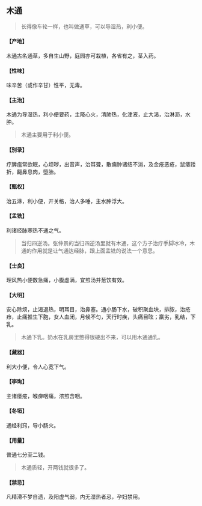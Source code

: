 ## 木通

> 长得像车轮一样，也叫做通草，可以导湿热，利小便。

#### 【产地】
木通古名通草，多自生山野，庭园亦可栽植，各省有之，茎入药。
#### 【性味】
味辛苦（或作辛甘）性平，无毒。
#### 【主治】
木通为导湿热，利小便要药，主降心火，清肺热，化津液，止大渴，治淋沥，水肿。

> 木通主要用于利小便。

#### 【别录】
疗脾疽常欲眠，心烦哕，出音声，治耳聋，散痈肿诸结不消，及金疮恶疮，鼠瘘踒折，齆鼻息肉，堕胎。
#### 【甄权】
治五淋，利小便，开关格，治人多唾，主水肿浮大。
#### 【孟铣】
利诸经脉寒热不通之气。

> 当归四逆汤。张仲景的当归四逆汤里就有木通，这个方子治疗手脚冰冷，木通的作用就是让气通达经脉，跟上面孟铣的说法一个意思。

#### 【士良】
理风热小便数急痛，小腹虚满，宜煎汤并葱饮有效。
#### 【大明】
安心除烦，止渴退热，明耳目，治鼻塞。通小肠下水，破积聚血块，排脓，治疮疖，止痛推生下胞，女人血闭，月候不匀，天行时疾，头痛目眩；羸劣，乳结，下乳。

> 木通下乳。奶水在乳房里憋得很硬出不来，可以用木通通乳。

#### 【藏器】
利大小便，令人心宽下气。
#### 【李珣】
主诸痿疮，喉痹咽痛，浓煎含咽。
#### 【冬垣】
通经利窍，导小肠火。
#### 【用量】
普通七分至二钱。

> 木通质轻，开两钱就很多了。

#### 【禁忌】
凡精滑不梦自遗，及阳虚气弱，内无湿热者忌，孕妇禁用。
